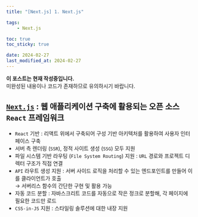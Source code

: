 ```yaml
---
title: "[Next.js] 1. Next.js"

tags:
    - Next.js

toc: true
toc_sticky: true

date: 2024-02-27
last_modified_at: 2024-02-27
---
```


<p class="notice--primary"><strong>이 포스트는 현재 작성중입니다. </strong><br>미완성된 내용이나 코드가 존재하므로 유의하시기 바랍니다.</p>

## <a href="https://nextjs.org"><code>Next.js</code></a> : 웹 애플리케이션 구축에 활용되는 오픈 소스 ```React``` 프레임워크

- ```React``` 기반 : 리액트 위에서 구축되어 구성 기반 아키텍처를 활용하여 사용자 인터페이스 구축
- 서버 측 렌더링 (```SSR```), 정적 사이트 생성 (```SSG```) 모두 지원
- 파일 시스템 기반 라우팅 (```File System Routing```) 지원 : ```URL``` 경로와 프로젝트 디렉터 구조가 직접 연결
- ```API``` 라우트 생성 지원 : 서버 사이드 로직을 처리할 수 있는 엔드포인트를 만들어 이를 클라이언트가 호출<br>→ 서버리스 함수의 간단한 구현 및 활용 가능
- 자동 코드 분할 : 자바스크리트 코드를 자동으로 작은 정크로 분할해, 각 페이지에 필요한 코드만 로드
- ```CSS-in-JS``` 지원 : 스타일링 솔루션에 대한 내장 지원

